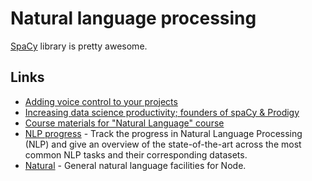 # Natural language processing

[SpaCy](https://github.com/explosion/spaCy) library is pretty awesome.

## Links

- [Adding voice control to your projects](https://medium.com/hackers-at-cambridge/adding-voice-control-to-your-projects-7096fdee7c45)
- [Increasing data science productivity; founders of spaCy & Prodigy](https://www.youtube.com/watch?v=jB1-NukGZm0)
- [Course materials for "Natural Language" course](https://github.com/jacobeisenstein/gt-nlp-class#readme)
- [NLP progress](https://github.com/sebastianruder/NLP-progress#readme) - Track the progress in Natural Language Processing (NLP) and give an overview of the state-of-the-art across the most common NLP tasks and their corresponding datasets.
- [Natural](https://github.com/NaturalNode/natural) - General natural language facilities for Node.
